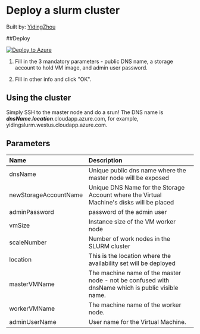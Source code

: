 # Deploy a slurm cluster

Built by: [YidingZhou](https://github.com/YidingZhou)

##Deploy

<a href="https://portal.azure.com/#create/Microsoft.Template/uri/https%3A%2F%2Fraw.githubusercontent.com%2FYidingZhou%2Fazure-quickstart-templates%2Fmaster%2Fslurm%2Fazuredeploy.json" target="_blank">
   <img alt="Deploy to Azure" src="http://azuredeploy.net/deploybutton.png"/>
</a>

1. Fill in the 3 mandatory parameters - public DNS name, a storage account to hold VM image, and admin user password.

2. Fill in other info and click "OK".

## Using the cluster

Simply SSH to the master node and do a srun! The DNS name is _**dnsName**_._**location**_.cloudapp.azure.com, for example, yidingslurm.westus.cloudapp.azure.com.

## Parameters

| Name   | Description    |
|:--- |:---|
| dnsName | Unique public dns name where the master node will be exposed | 
| newStorageAccountName | Unique DNS Name for the Storage Account where the Virtual Machine's disks will be placed |
| adminPassword | password of the admin user |
| vmSize | Instance size of the VM worker node |
| scaleNumber | Number of work nodes in the SLURM cluster |
| location | This is the location where the availability set will be deployed |
| masterVMName | The machine name of the master node - not be confused with dnsName which is public visible name. |
| workerVMName | The machine name of the worker node. |
| adminUserName | User name for the Virtual Machine. |



